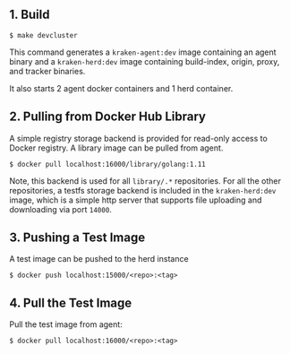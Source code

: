 ## 1. Build
`$ make devcluster`

This command generates a `kraken-agent:dev` image containing an agent binary and a `kraken-herd:dev` image containing build-index, origin, proxy, and tracker binaries. 

It also starts 2 agent docker containers and 1 herd container.

## 2. Pulling from Docker Hub Library
A simple registry storage backend is provided for read-only access to Docker registry. A library image can be pulled from agent.

`$ docker pull localhost:16000/library/golang:1.11`

Note, this backend is used for all `library/.*` repositories. For all the other repositories, a testfs storage backend is included in the `kraken-herd:dev` image, which is a simple http server that supports file uploading and downloading via port `14000`.

## 3. Pushing a Test Image
A test image can be pushed to the herd instance

`$ docker push localhost:15000/<repo>:<tag>`

## 4. Pull the Test Image
Pull the test image from agent:

`$ docker pull localhost:16000/<repo>:<tag>`
